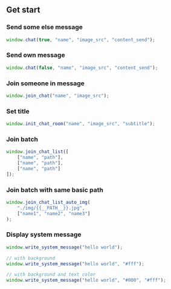 ## Get start

### Send some else message

```js
window.chat(true, "name", "image_src", "content_send");
```

### Send own message

```js
window.chat(false, "name", "image_src", "content_send");
```

### Join someone in message

```js
window.join_chat("name", "image_src");
```

### Set title

```js
window.init_chat_room("name", "image_src", "subtitle");
```

### Join batch

```js
window.join_chat_list([
    ["name", "path"],
    ["name", "path"],
    ["name", "path"]
]);
```

### Join batch with same basic path

```js
window.join_chat_list_auto_img(
    "./img/{{__PATH__}}.jpg",
    ["name1", "name2", "name3"]
);
```

### Display system message

```js
window.write_system_message("hello world");

// with background
window.write_system_message("hello world", "#fff");

// with background and text color
window.write_system_message("hello world", "#000", "#fff");
```

